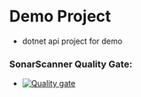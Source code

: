 # Demo Project
- dotnet api project for demo

### SonarScanner Quality Gate:
- [![Quality gate](http://ubuntu2304.southeastasia.cloudapp.azure.com:9000/api/project_badges/quality_gate?project=dotnet2-scan&token=sqb_655493d54563db167004f60a579eacf126ffb83d)](http://ubuntu2304.southeastasia.cloudapp.azure.com:9000/dashboard?id=dotnet2-scan)

